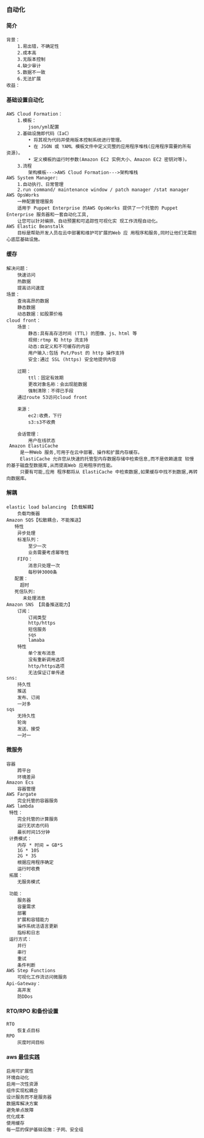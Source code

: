 ### 自动化

#### 简介

    背景：
        1.易出错，不确定性
        2.成本高
        3.无版本控制
        4.缺少审计
        5.数据不一致
        6.无法扩展
    收益：

#### 基础设置自动化

    AWS Cloud Formation：
        1.模板：
            json/yml配置
        2.基础设施即代码（IaC）
            • 将其视为代码并使用版本控制系统进行管理。
            • 在 JSON 或 YAML 模板文件中定义完整的应用程序堆栈(应用程序需要的所有 资源)。
            • 定义模板的运行时参数(Amazon EC2 实例大小、Amazon EC2 密钥对等)。
        3.流程
            架构模板--->AWS Cloud Formation--->架构堆栈
    AWS System Manager:
        1.自动执行、日常管理
        2.run command/ maintenance window / patch manager /stat manager
    AWS OpsWorks
        一种配置管理服务
        适用于 Puppet Enterprise 的AWS OpsWorks 提供了一个托管的 Puppet Enterprise 服务器和一套自动化工具,
        让您可以针对编排、自动预置和可追踪性可视化实 现工作流程自动化。
    AWS Elastic Beanstalk
        目标是帮助开发人员在云中部署和维护可扩展的Web 应 用程序和服务,同时让他们无需担心底层基础设施。

#### 缓存

    解决问题：
        快速访问
        热数据
        提高访问速度
    场景：
        查询高昂的数据
        静态数据
        动态数据：如股票价格
    cloud front：
        场景：
            静态:具有高存活时间 (TTL) 的图像、js、html 等
            视频:rtmp 和 http 流支持
            动态:自定义和不可缓存的内容
            用户输入:包括 Put/Post 的 http 操作支持
            安全:通过 SSL (https) 安全地提供内容

        过期：
            ttl：固定有效期
            更改对象名称：会出现脏数据
            强制清除：不得已手段
        通过route 53访问cloud front

        来源：
            ec2:收费，下行
            s3:s3不收费

        会话管理：
            用户在线状态
     Amazon ElastiCache
         是一种Web 服务,可用于在云中部署、操作和扩展内存缓存。
         ElastiCache 允许您从快速的托管型内存数据存储中检索信息,而不是依赖速度 较慢的基于磁盘型数据库,从而提高Web 应用程序的性能。
         只要有可能,应用 程序都将从 ElastiCache 中检索数据,如果缓存中找不到数据,再转向数据库。

#### 解耦

    elastic load balancing 【负载解耦】
        负载均衡器
    Amazon SQS【松散耦合，不能推送】
       特性
        异步处理
        标准队列：
            至少一次
            业务需要考虑幂等性
        FIFO：
            消息只处理一次
            每秒钟3000条
       配置：
         超时
       死信队列:
          未处理消息
    Amazon SNS 【具备推送能力】
        订阅：
            订阅类型
            http/https
            短信服务
            sqs
            lamaba
        特性
            单个发布消息
            没有重新调用选项
            http/https选项
            无法保证订单传递
    sns:
        持久性
        推送
        发布、订阅
        一对多
    sqs
        无持久性
        轮询
        发送、接受
        一对一

#### 微服务

    容器
        跨平台
        环境差异
    Amazon Ecs
        容器管理
    AWS Fargate
        完全托管的容器服务
    AWS lambda
     特性：
        完全托管的计算服务
        运行无状态代码
        最长时间15分钟
     计费模式：
        内存 * 时间 = GB*S
        1G * 10S
        2G * 3S
        根据应用程序确定
        运行时收费
     拓展：
        无服务模式

     功能：
        服务器
        容量需求
        部署
        扩展和容错能力
        操作系统活语言更新
        指标和日志
     运行方式：
        并行
        串行
        重试
        条件判断
    AWS Step Functions
        可视化工作流访问微服务
    Api-Gateway：
        高并发
        防DDos

#### RTO/RPO 和备份设置

    RTO
        恢复点目标
    RPO
        灰度时间目标

#### aws 最佳实践

    启用可扩展性
    环境自动化
    启用一次性资源
    组件实现松耦合
    设计服务而不是服务器
    数据库解决方案
    避免单点故障
    优化成本
    使用缓存
    每一层的保护基础设施：子网、安全组
